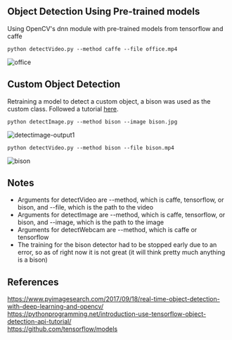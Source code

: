 ## Object Detection Using Pre-trained models
Using OpenCV's dnn module with pre-trained models from tensorflow and caffe
```
python detectVideo.py --method caffe --file office.mp4
```
![office](https://user-images.githubusercontent.com/25371934/35825480-f53269b0-0a83-11e8-8974-f3cde1eee59f.gif)


## Custom Object Detection
Retraining a model to detect a custom object, a bison was used as the custom class. Followed a tutorial [here](https://pythonprogramming.net/introduction-use-tensorflow-object-detection-api-tutorial/   ).
```
python detectImage.py --method bison --image bison.jpg
```
![detectimage-output1](https://user-images.githubusercontent.com/25371934/35824584-4e30daa4-0a81-11e8-980e-d5a8ace657a4.png)


```
python detectVideo.py --method bison --file bison.mp4
```

![bison](https://user-images.githubusercontent.com/25371934/35825977-67501596-0a85-11e8-96f0-d6f37b055fa0.gif)

## Notes
- Arguments for detectVideo are --method, which is caffe, tensorflow, or bison, and --file, which is the path to the video
- Arguments for detectImage are --method, which is caffe, tensorflow, or bison, and --image, which is the path to the image
- Arguments for detectWebcam are --method, which is caffe or tensorflow
- The training for the bison detector had to be stopped early due to an error, so as of right now it is not great (it will think pretty much anything is a bison)

## References
https://www.pyimagesearch.com/2017/09/18/real-time-object-detection-with-deep-learning-and-opencv/
https://pythonprogramming.net/introduction-use-tensorflow-object-detection-api-tutorial/     
https://github.com/tensorflow/models
